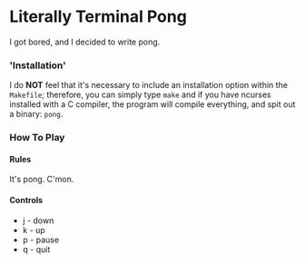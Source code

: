 # Literally Terminal Pong

I got bored, and I decided to write pong.

### 'Installation'

I do **NOT** feel that it's necessary to include an installation option within
the `Makefile`; therefore, you can simply type `make` and if you have ncurses
installed with a C compiler, the program will compile everything, and spit out
a binary: `pong`.

### How To Play

#### Rules

It's pong. C'mon.


#### **Controls**

* j - down
* k - up
* p - pause
* q - quit
